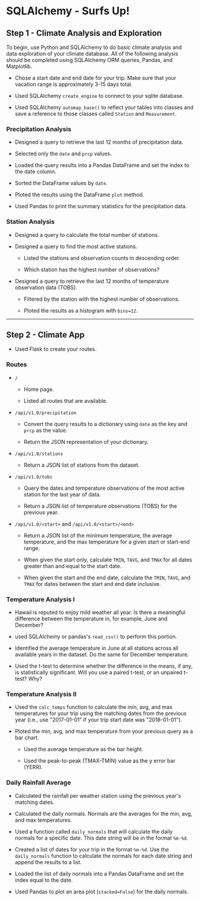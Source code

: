 # SQLAlchemy - Surfs Up!

## Step 1 - Climate Analysis and Exploration

To begin, use Python and SQLAlchemy to do basic climate analysis and data exploration of your climate database. All of the following analysis should be completed using SQLAlchemy ORM queries, Pandas, and Matplotlib.

* Chose a start date and end date for your trip. Make sure that your vacation range is approximately 3-15 days total.

* Used SQLAlchemy `create_engine` to connect to your sqlite database.

* Used SQLAlchemy `automap_base()` to reflect your tables into classes and save a reference to those classes called `Station` and `Measurement`.

### Precipitation Analysis

* Designed a query to retrieve the last 12 months of precipitation data.

* Selected only the `date` and `prcp` values.

* Loaded the query results into a Pandas DataFrame and set the index to the date column.

* Sorted the DataFrame values by `date`.

* Ploted the results using the DataFrame `plot` method.

* Used Pandas to print the summary statistics for the precipitation data.

### Station Analysis

* Designed a query to calculate the total number of stations.

* Designed a query to find the most active stations.

  * Listed the stations and observation counts in descending order.

  * Which station has the highest number of observations?

* Designed a query to retrieve the last 12 months of temperature observation data (TOBS).

  * Filtered by the station with the highest number of observations.

  * Ploted the results as a histogram with `bins=12`.


- - -

## Step 2 - Climate App

* Used Flask to create your routes.

### Routes

* `/`

  * Home page.

  * Listed all routes that are available.

* `/api/v1.0/precipitation`

  * Convert the query results to a dictionary using `date` as the key and `prcp` as the value.

  * Return the JSON representation of your dictionary.

* `/api/v1.0/stations`

  * Return a JSON list of stations from the dataset.

* `/api/v1.0/tobs`
  * Query the dates and temperature observations of the most active station for the last year of data.
  
  * Return a JSON list of temperature observations (TOBS) for the previous year.

* `/api/v1.0/<start>` and `/api/v1.0/<start>/<end>`

  * Return a JSON list of the minimum temperature, the average temperature, and the max temperature for a given start or start-end range.

  * When given the start only, calculate `TMIN`, `TAVG`, and `TMAX` for all dates greater than and equal to the start date.

  * When given the start and the end date, calculate the `TMIN`, `TAVG`, and `TMAX` for dates between the start and end date inclusive.


### Temperature Analysis I

* Hawaii is reputed to enjoy mild weather all year. Is there a meaningful difference between the temperature in, for example, June and December?

* used SQLAlchemy or pandas's `read_csv()` to perform this portion.

* Identified the average temperature in June at all stations across all available years in the dataset. Do the same for December temperature.

* Used the t-test to determine whether the difference in the means, if any, is statistically significant. Will you use a paired t-test, or an unpaired t-test? Why?

### Temperature Analysis II

* Used the `calc_temps` function to calculate the min, avg, and max temperatures for your trip using the matching dates from the previous year (i.e., use "2017-01-01" if your trip start date was "2018-01-01").

* Ploted the min, avg, and max temperature from your previous query as a bar chart.

  * Used the average temperature as the bar height.

  * Used the peak-to-peak (TMAX-TMIN) value as the y error bar (YERR).


### Daily Rainfall Average

* Calculated the rainfall per weather station using the previous year's matching dates.

* Calculated the daily normals. Normals are the averages for the min, avg, and max temperatures.

* Used  a function called `daily_normals` that will calculate the daily normals for a specific date. This date string will be in the format `%m-%d`. 

* Created a list of dates for your trip in the format `%m-%d`. Use the `daily_normals` function to calculate the normals for each date string and append the results to a list.

* Loaded the list of daily normals into a Pandas DataFrame and set the index equal to the date.

* Used Pandas to plot an area plot (`stacked=False`) for the daily normals.

